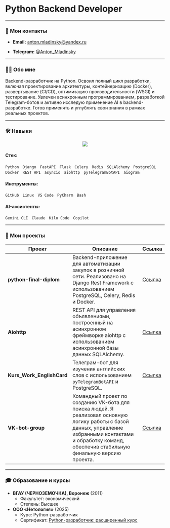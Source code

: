 # Python Backend Developer

---

### 📧 Мои контакты



-   **Email:** [anton.mladinsky@yandex.ru](mailto:anton.mladinsky@yandex.ru)

-   **Telegram:** [@Anton_Mladinsky](https://t.me/Anton_Mladinsky)



---



### 👨‍💻 Обо мне

Backend-разработчик на Python. Освоил полный цикл разработки, включая проектирование архитектуры, контейнеризацию (Docker), развертывание (CI/CD), оптимизацию производительности (WSGI) и тестирование. Увлечен асинхронным программированием, разработкой Telegram-ботов и активно исследую применение AI в backend-разработке. Готов применять и углублять свои знания в рамках реальных проектов.

---

### 🛠️ Навыки

<p align="center">
  <a href="https://skillicons.dev">
    <img src="https://skillicons.dev/icons?i=python,django,fastapi,flask,celery,redis,sqlalchemy,postgresql,docker,github,asyncio,aiohttp,linux,vscode,pycharm,bash,pytelegrambotapi,aiogram" />
  </a>
</p>

#### Стек:
`Python` &nbsp; `Django` &nbsp; `FastAPI` &nbsp; `Flask` &nbsp; `Celery` &nbsp; `Redis` &nbsp; `SQLAlchemy` &nbsp; `PostgreSQL` &nbsp; `Docker` &nbsp; `REST API` &nbsp; `asyncio` &nbsp; `aiohttp` &nbsp; `pyTelegramBotAPI` &nbsp; `aiogram`

#### Инструменты:
`GitHub` &nbsp; `Linux` &nbsp; `VS Code` &nbsp; `PyCharm` &nbsp; `Bash`

#### AI-ассистенты:
`Gemini CLI` &nbsp; `Claude` &nbsp; `Kilo Code` &nbsp; `Copilot`

---

### 🚀 Мои проекты

| Проект | Описание | Ссылка |
|---|---|---|
| **python-final-diplom** | Backend-приложение для автоматизации закупок в розничной сети. Реализовано на Django Rest Framework с использованием PostgreSQL, Celery, Redis и Docker. | [Ссылка](https://github.com/cevtrem/python-final-diplom) |
| **Aiohttp** | REST API для управления объявлениями, построенный на асинхронном фреймворке aiohttp с использованием асинхронной базы данных SQLAlchemy. | [Ссылка](https://github.com/cevtrem/Aiohttp) |
| **Kurs_Work_EnglishCard** | Телеграм-бот для изучения английских слов с использованием `pyTelegramBotAPI` и PostgreSQL. | [Ссылка](https://github.com/cevtrem/Kurs_Work_EnglishCard) |
| **VK-bot-group** | Командный проект по созданию VK-бота для поиска людей. Я реализовал основную логику работы с базой данных, управление избранными контактами и обработку команд, обеспечив стабильную финальную версию проекта. | [Ссылка](https://github.com/VK-bot-group/VK-bot-group) |

---

### 🎓 Образование и курсы

-   **ВГАУ (ЧЕРНОЗЕМОЧКА), Воронеж** (2011)
    -   Факультет: экономический
    -   Степень: Высшее
-   **ООО «Нетология»** (2025)
    -   Курс: Python-разработчик
    -   Сертификат: [Python-разработчик: расширенный курс](./certificates/Python-разработчик_расширенный_курс.pdf)

